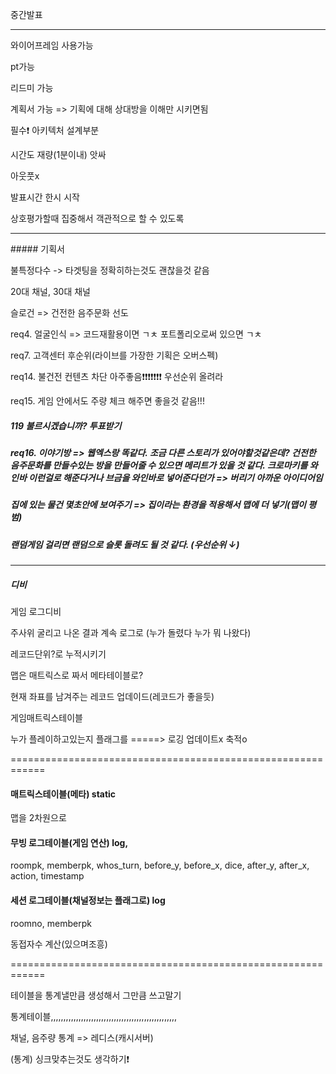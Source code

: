 중간발표

<hr>

와이어프레임 사용가능

pt가능

리드미 가능

계획서 가능 => 기획에 대해 상대방을 이해만 시키면됨

필수❗ 아키텍처 설계부분

시간도 재량(1분이내) 앗싸

아웃풋x

발표시간 한시 시작

상호평가할때 집중해서 객관적으로 할 수 있도록

<hr>
##### 기획서

불특정다수 -> 타겟팅을 정확히하는것도 괜찮을것 같음

20대 채널, 30대 채널

슬로건 => 건전한 음주문화 선도



req4. 얼굴인식 => 코드재활용이면 ㄱㅊ 포트폴리오로써 있으면 ㄱㅊ

req7. 고객센터 후순위(라이브를 가장한 기획은 오버스펙)

req14. 불건전 컨텐츠 차단 아주좋음❗❗❗❗❗❗❗ 우선순위 올려라

req15. 게임 안에서도 주량 체크 해주면 좋을것 같음!!!

##### 119 불르시겠습니까? 투표받기

##### req16. 이야기방 => 웹엑스랑 똑같다. 조금 다른 스토리가 있어야할것같은데? 건전한 음주문화를 만들수있는 방을 만들어줄 수 있으면 메리트가 있을 것 같다. 크로마키를 와인바 이런걸로 해준다거나 브금을 와인바로 넣어준다던가 => 버리기 아까운 아이디어임

##### 집에 있는 물건 몇초안에 보여주기 => 집이라는 환경을 적용해서 맵에 더 넣기(맵이 평범)

##### 

##### 랜덤게임 걸리면 랜덤으로 슬롯 돌려도 될 것 같다. (우선순위 ↓)

<hr>

##### 디비

게임 로그디비

주사위 굴리고 나온 결과 계속 로그로 (누가 돌렸다 누가 뭐 나왔다)

레코드단위?로 누적시키기

맵은 매트릭스로 짜서 메타테이블로?

현재 좌표를 남겨주는 레코드 업데이드(레코드가 좋을듯)

게임매트릭스테이블

누가 플레이하고있는지 플래그를 =====> 로깅 업데이트x 축적o

============================================================

#### 매트릭스테이블(메타) static

맵을 2차원으로

#### 무빙 로그테이블(게임 연산) log,

roompk, memberpk, whos_turn, before_y, before_x, dice, after_y, after_x, action, timestamp

#### 세션 로그테이블(채널정보는 플래그로) log

roomno, memberpk

동접자수 계산(있으며조흥)

============================================================

테이블을 통계낼만큼 생성해서 그만큼 쓰고말기

통계테이블,,,,,,,,,,,,,,,,,,,,,,,,,,,,,,,,,,,,,,,,,,,,,,,,,,

채널, 음주량 통계 => 레디스(캐시서버)



(통계) 싱크맞추는것도 생각하기❗

